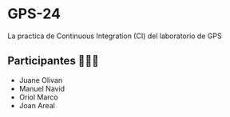 # GPS-24

La practica de Continuous Integration (CI) del laboratorio de GPS

## Participantes 🙋🏻‍♂️

* Juane Olivan
* Manuel Navid
* Oriol Marco
* Joan Areal